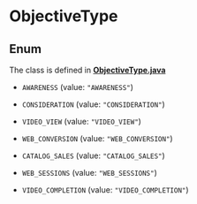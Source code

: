 

# ObjectiveType

## Enum

The class is defined in **[ObjectiveType.java](../../src/main/java/org/openapitools/model/ObjectiveType.java)**


* `AWARENESS` (value: `"AWARENESS"`)

* `CONSIDERATION` (value: `"CONSIDERATION"`)

* `VIDEO_VIEW` (value: `"VIDEO_VIEW"`)

* `WEB_CONVERSION` (value: `"WEB_CONVERSION"`)

* `CATALOG_SALES` (value: `"CATALOG_SALES"`)

* `WEB_SESSIONS` (value: `"WEB_SESSIONS"`)

* `VIDEO_COMPLETION` (value: `"VIDEO_COMPLETION"`)



